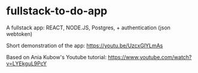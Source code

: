 # fullstack-to-do-app

A fullstack app: REACT, NODE.JS, Postgres, + authentication (json webtoken)

Short demonstration of the app:
https://youtu.be/UzcxGlYLmAs

Based on Ania Kubow's Youtube tutorial:
https://www.youtube.com/watch?v=LYEkguL9PcY
